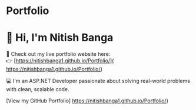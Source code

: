 # Portfolio

# 👋 Hi, I'm Nitish Banga

🚀 Check out my live portfolio website here:  
👉 [https://nitishbanga1.github.io/Portfolio/]( https://nitishbanga1.github.io/Portfolio/)

💻 I'm an ASP.NET Developer passionate about solving real-world problems with clean, scalable code.

[View my GitHub Portfolio] https://nitishbanga1.github.io/Portfolio/)
